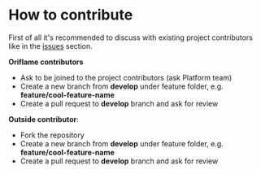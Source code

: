 # How to contribute

First of all it's recommended to discuss with existing project contributors like in the [issues](https://github.com/Oriflame/devops/issues) section.

**Oriflame contributors**

* Ask to be joined to the project contributors (ask Platform team)
* Create a new branch from **develop** under feature folder, e.g. **feature/cool-feature-name**
* Create a pull request to **develop** branch and ask for review

**Outside contributor**:

* Fork the repository
* Create a new branch from **develop** under feature folder, e.g. **feature/cool-feature-name**
* Create a pull request to **develop** branch and ask for review

